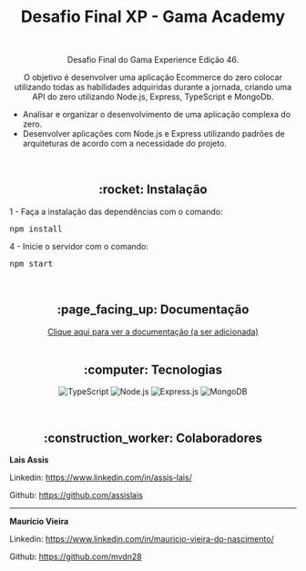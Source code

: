 <h1 align="center">Desafio Final XP - Gama Academy</h1>

<br>

<p align="center">Desafio Final do Gama Experience Edição 46.</p>

<p align="center">O objetivo é desenvolver uma aplicação Ecommerce do zero colocar utilizando todas as habilidades adquiridas durante a jornada, criando uma API do zero utilizando Node.js, Express, TypeScript e MongoDb.</p>

<ul>
    <li>Analisar e organizar o desenvolvimento de uma aplicação complexa do zero.</li>
    <li>Desenvolver aplicações com Node.js e Express utilizando padrões de arquiteturas de acordo com a necessidade do projeto.</li>
</ul>

<br>

<h2 align="center">:rocket: Instalação</h2>

1 - Faça a instalação das dependências com o comando:
<pre>npm install</pre>

4 - Inicie o servidor com o comando:
<pre>npm start</pre>
<br>

<h2 align="center">:page_facing_up: Documentação</h2>
<div align="center"> 
  <a href="#">Clique aqui para ver a documentação (a ser adicionada)</a>
</div>

<br>

<h2 align="center">:computer: Tecnologias</h2>

<div align="center">


  ![TypeScript](https://img.shields.io/badge/TypeScript-007ACC?style=for-the-badge&logo=typescript&logoColor=white)
  ![Node.js](https://img.shields.io/badge/Node.js-43853D?style=for-the-badge&logo=node.js&logoColor=white)
  ![Express.js](https://img.shields.io/badge/Express.js-404D59?style=for-the-badge)
  ![MongoDB](https://img.shields.io/badge/MongoDB-4EA94B?style=for-the-badge&logo=mongodb&logoColor=white)
</div>
<br>
<h2 align="center">:construction_worker: Colaboradores</h2>



**Lais Assis**

Linkedin: https://www.linkedin.com/in/assis-lais/

Github: https://github.com/assislais

---

**Maurício Vieira**

Linkedin: https://www.linkedin.com/in/mauricio-vieira-do-nascimento/

Github: https://github.com/mvdn28
